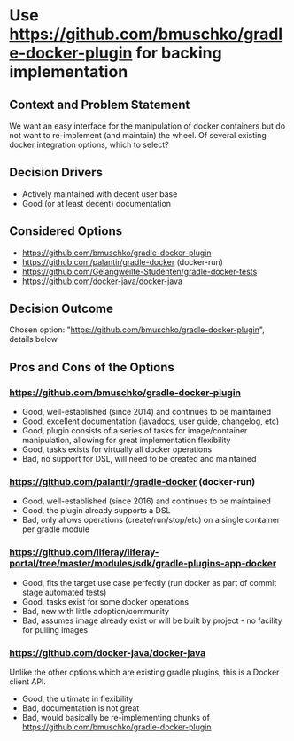 #  Use https://github.com/bmuschko/gradle-docker-plugin for backing implementation

## Context and Problem Statement

We want an easy interface for the manipulation of docker containers but do not want to re-implement (and maintain) the wheel.
Of several existing docker integration options, which to select?

## Decision Drivers

* Actively maintained with decent user base
* Good (or at least decent) documentation

## Considered Options

* https://github.com/bmuschko/gradle-docker-plugin
* https://github.com/palantir/gradle-docker (docker-run)
* https://github.com/Gelangweilte-Studenten/gradle-docker-tests
* https://github.com/docker-java/docker-java

## Decision Outcome

Chosen option: "https://github.com/bmuschko/gradle-docker-plugin", details below

## Pros and Cons of the Options 

### https://github.com/bmuschko/gradle-docker-plugin

* Good, well-established (since 2014) and continues to be maintained
* Good, excellent documentation (javadocs, user guide, changelog, etc)
* Good, plugin consists of a series of tasks for image/container manipulation, allowing for great implementation flexibility
* Good, tasks exists for virtually all docker operations
* Bad, no support for DSL, will need to be created and maintained

### https://github.com/palantir/gradle-docker (docker-run)

* Good, well-established (since 2016) and continues to be maintained
* Good, the plugin already supports a DSL
* Bad, only allows operations (create/run/stop/etc) on a single container per gradle module

### https://github.com/liferay/liferay-portal/tree/master/modules/sdk/gradle-plugins-app-docker

* Good, fits the target use case perfectly (run docker as part of commit stage automated tests) 
* Good, tasks exist for some docker operations
* Bad, new with little adoption/community
* Bad, assumes image already exist or will be built by project - no facility for pulling images

### https://github.com/docker-java/docker-java

Unlike the other options which are existing gradle plugins, this is a Docker client API.

* Good, the ultimate in flexibility
* Bad, documentation is not great
* Bad, would basically be re-implementing chunks of https://github.com/bmuschko/gradle-docker-plugin
